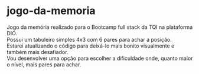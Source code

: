 # jogo-da-memoria
Jogo da memória realizado para o Bootcamp full stack da TQI na plataforma DIO.  
Possui um tabuleiro simples 4x3 com 6 pares para achar a posição.  
Estarei atualizando o código para deixá-lo mais bonito visualmente e também mais desafiador.  
Vou desenvolver uma opção para escolher a dificuldade onde, quanto maior o nível, mais pares para achar.  
